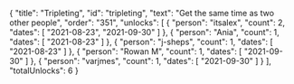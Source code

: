 {
  "title": "Tripleting",
  "id": "tripleting",
  "text": "Get the same time as two other people",
  "order": "351",
  "unlocks": [
    {
      "person": "itsalex",
      "count": 2,
      "dates": [
        "2021-08-23",
        "2021-09-30"
      ]
    },
    {
      "person": "Ania",
      "count": 1,
      "dates": [
        "2021-08-23"
      ]
    },
    {
      "person": "j-sheps",
      "count": 1,
      "dates": [
        "2021-08-23"
      ]
    },
    {
      "person": "Rowan M",
      "count": 1,
      "dates": [
        "2021-09-30"
      ]
    },
    {
      "person": "varjmes",
      "count": 1,
      "dates": [
        "2021-09-30"
      ]
    }
  ],
  "totalUnlocks": 6
}